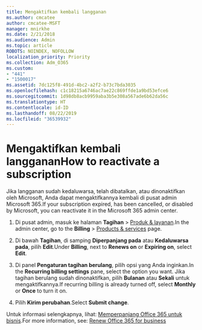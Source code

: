 ```yaml
---
title: Mengaktifkan kembali langganan
ms.author: cmcatee
author: cmcatee-MSFT
manager: mnirkhe
ms.date: 2/21/2018
ms.audience: Admin
ms.topic: article
ROBOTS: NOINDEX, NOFOLLOW
localization_priority: Priority
ms.collection: Adm_O365
ms.custom:
- "441"
- "1500017"
ms.assetid: 7dc125f8-491d-4bc2-a2f2-b73c7bda3035
ms.openlocfilehash: c1c18215a6746ac7ae22c869ffde1a9bd53efce6
ms.sourcegitcommit: 1d98db8acb9959aba3b5e308a567ade6b62da56c
ms.translationtype: HT
ms.contentlocale: id-ID
ms.lasthandoff: 08/22/2019
ms.locfileid: "36539932"
---
```

# <a name="how-to-reactivate-a-subscription"></a><span data-ttu-id="9a8da-102">Mengaktifkan kembali langganan</span><span class="sxs-lookup"><span data-stu-id="9a8da-102">How to reactivate a subscription</span></span>

<span data-ttu-id="9a8da-103">Jika langganan sudah kedaluwarsa, telah dibatalkan, atau dinonaktifkan oleh Microsoft, Anda dapat mengaktifkannya kembali di pusat admin Microsoft 365.</span><span class="sxs-lookup"><span data-stu-id="9a8da-103">If your subscription expired, has been cancelled, or disabled by Microsoft, you can reactivate it in the Microsoft 365 admin center.</span></span>
  
1. <span data-ttu-id="9a8da-104">Di pusat admin, masuk ke halaman **Tagihan** \> [Produk & layanan](https://go.microsoft.com/fwlink/p/?linkid=842054).</span><span class="sxs-lookup"><span data-stu-id="9a8da-104">In the admin center, go to the **Billing** \> [Products & services](https://go.microsoft.com/fwlink/p/?linkid=842054) page.</span></span>

2. <span data-ttu-id="9a8da-105">Di bawah **Tagihan**, di samping **Diperpanjang pada** atau **Kedaluwarsa pada**, pilih **Edit**.</span><span class="sxs-lookup"><span data-stu-id="9a8da-105">Under **Billing**, next to **Renews on** or **Expiring on**, select **Edit**.</span></span>

3. <span data-ttu-id="9a8da-106">Di panel **Pengaturan tagihan berulang**, pilih opsi yang Anda inginkan.</span><span class="sxs-lookup"><span data-stu-id="9a8da-106">In the **Recurring billing settings** pane, select the option you want.</span></span> <span data-ttu-id="9a8da-107">Jika tagihan berulang sudah dinonaktifkan, pilih **Bulanan** atau **Sekali** untuk mengaktifkannya.</span><span class="sxs-lookup"><span data-stu-id="9a8da-107">If recurring billing is already turned off, select **Monthly** or **Once** to turn it on.</span></span>

4. <span data-ttu-id="9a8da-108">Pilih **Kirim perubahan**.</span><span class="sxs-lookup"><span data-stu-id="9a8da-108">Select **Submit change**.</span></span>

<span data-ttu-id="9a8da-109">Untuk informasi selengkapnya, lihat: [Memperpanjang Office 365 untuk bisnis](https://docs.microsoft.com/office365/admin/subscriptions-and-billing/renew-your-subscription).</span><span class="sxs-lookup"><span data-stu-id="9a8da-109">For more information, see: [Renew Office 365 for business](https://docs.microsoft.com/office365/admin/subscriptions-and-billing/renew-your-subscription)</span></span>